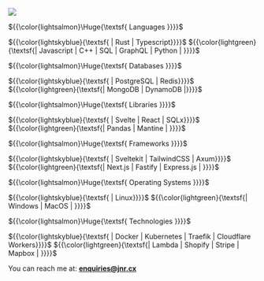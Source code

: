 
![](https://komarev.com/ghpvc/?username=jonerrr&color=lightgrey&style=for-the-badge)


${{\color{lightsalmon}\Huge{\textsf{ Languages }}}}$

${{\color{lightskyblue}{\textsf{ | Rust | Typescript}}}}$ ${{\color{lightgreen}{\textsf{| Javascript | C++ | SQL | GraphQL | Python | }}}}$

${{\color{lightsalmon}\Huge{\textsf{ Databases }}}}$

${{\color{lightskyblue}{\textsf{ | PostgreSQL | Redis}}}}$ ${{\color{lightgreen}{\textsf{| MongoDB | DynamoDB |}}}}$

${{\color{lightsalmon}\Huge{\textsf{ Libraries }}}}$

${{\color{lightskyblue}{\textsf{ | Svelte  | React | SQLx}}}}$ ${{\color{lightgreen}{\textsf{| Pandas | Mantine | }}}}$

${{\color{lightsalmon}\Huge{\textsf{ Frameworks }}}}$

${{\color{lightskyblue}{\textsf{ | Sveltekit  | TailwindCSS | Axum}}}}$ ${{\color{lightgreen}{\textsf{| Next.js | Fastify | Express.js | }}}}$ 

${{\color{lightsalmon}\Huge{\textsf{ Operating Systems }}}}$

${{\color{lightskyblue}{\textsf{ | Linux}}}}$ ${{\color{lightgreen}{\textsf{| Windows | MacOS | }}}}$ 

${{\color{lightsalmon}\Huge{\textsf{ Technologies }}}}$

${{\color{lightskyblue}{\textsf{ | Docker | Kubernetes | Traefik | Cloudflare Workers}}}}$ ${{\color{lightgreen}{\textsf{| Lambda | Shopify | Stripe | Mapbox | }}}}$

You can reach me at: **enquiries@jnr.cx**
